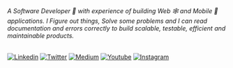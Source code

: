 
###### A Software Developer 🚀 with experience of building Web 🕸️ and Mobile 📱 applications. I Figure out things, Solve some problems and I can read documentation and errors correctly to build scalable, testable, efficient and maintainable products. 


[![Linkedin](https://img.shields.io/badge/LinkedIn-blue.svg?style=for-the-badge&logo=linkedin)](https://www.linkedin.com/in/prudhvir3ddy/)
[![Twitter](https://img.shields.io/badge/Twitter-skyblue.svg?style=for-the-badge&logo=twitter)](https://twitter.com/prudhvir3ddy)
[![Medium](https://img.shields.io/badge/medium-black.svg?style=for-the-badge&logo=medium)](https://medium.com/@prudhvir3ddy)
[![Youtube](https://img.shields.io/badge/Youtube-red.svg?style=for-the-badge&logo=youtube)](https://www.youtube.com/channel/UC-VnpasahhnVnNOhyQ1Y5JQ)
[![Instagram](https://img.shields.io/badge/Instagram-gray.svg?style=for-the-badge&logo=instagram)](https://www.instagram.com/prudhvir3ddy/)
